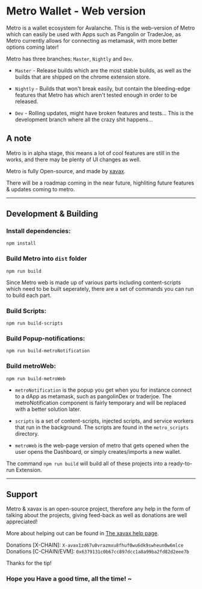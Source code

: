 # Metro Wallet - Web version

Metro is a wallet ecosystem for Avalanche. This is the web-version of Metro
which can easily be used with Apps such as Pangolin or TraderJoe, as Metro currently allows for connecting as metamask, with more better options coming later!

Metro has three branches: `Master`, `Nightly` and `Dev`.

* `Master` - Release builds which are the most stable builds, as well as the builds that are shipped on the chrome extension store.

* `Nightly` - Builds that won't break easily, but contain the bleeding-edge features that Metro has which aren't tested enough in order to be released.

* `Dev` - Rolling updates, might have broken features and tests... This is the development branch where all the crazy shit happens...


## A note
Metro is in alpha stage, this means a lot of cool features are still in the works,
and there may be plenty of UI changes as well.

Metro is fully Open-source, and made by [xavax](https://xavax.io).

There will be a roadmap coming in the near future, highliting future features & updates
coming to metro.
___

## Development & Building

### Install dependencies:
```
npm install
```

### Build Metro into `dist` folder
```
npm run build
```

Since Metro web is made up of various parts including content-scripts which need to be
built seperately, there are a set of commands you can run to build each part.

### Build Scripts:
```
npm run build-scripts
```

### Build Popup-notifications:
```
npm run build-metroNotification
```
### Build metroWeb:
```
npm run build-metroWeb
```

* `metroNotification` is the popup you get when you for instance connect to a dApp as metamask, such as
pangolinDex or traderjoe. The metroNotification component is fairly temporary and will be replaced with
a better solution later.

* `scripts` is a set of content-scripts, injected scripts, and service workers that run in the background. The scripts are found in the `metro_scripts` directory.

* `metroWeb` is the web-page version of metro that gets opened when the user opens the Dashboard,
or simply creates/imports a new wallet.

The command `npm run build` will build all of these projects into a ready-to-run Extension.

___

## Support
Metro & xavax is an open-source project, therefore any help in the form of talking about the projects, giving feed-back as well as donations are well appreciated!

More about helping out can be found in [The xavax help page](https://xavax.io).

Donations [X-CHAIN]: `X-avax1zd67u0vrazmxu8fhuf0wu6dk9swheun0w6mlce`
Donations [C-CHAIN/EVM]: `0x6379131c0b67cc897dcc1a8a99ba2fd82d2eee7b`

Thanks for the tip!

### Hope you Have a good time, all the time! ~